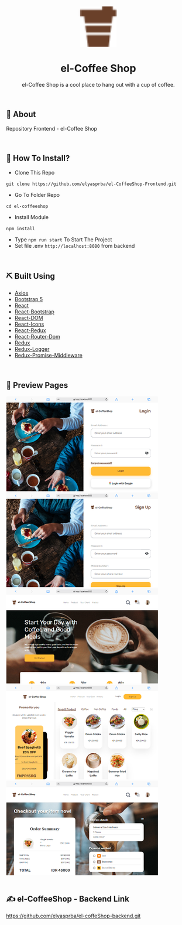 <p align="center">
  <img src="./src/assets/coffee-1.png" alt="logo-coffe" width="100px">
</p>
<div align="center">
<h1>el-Coffee Shop</h1>
<p>el-Coffee Shop is a cool place to hang out with a cup of coffee.</p>
<br>
</div>

## 📍 About

Repository Frontend - el-Coffee Shop

<br>

## 📌 How To Install?

-  Clone This Repo

```
git clone https://github.com/elyasprba/el-CoffeeShop-Frontend.git
```

-  Go To Folder Repo

```
cd el-coffeeshop
```

-  Install Module

```
npm install
```

-  Type `npm run start` To Start The Project
-  Set file .env `http://localhost:8080` from backend

<br>

## ⛏️ Built Using

-  [Axios](https://www.npmjs.com/package/axios)
-  [Bootstrap 5](https://getbootstrap.com/docs/5.0/getting-started/introduction/)
-  [React](https://reactjs.org/docs/getting-started.html)
-  [React-Bootstrap](https://www.npmjs.com/package/react-bootstrap)
-  [React-DOM](https://www.npmjs.com/package/react-dom)
-  [React-Icons](https://www.npmjs.com/package/react-icons)
-  [React-Redux](https://www.npmjs.com/package/react-redux)
-  [React-Router-Dom](https://www.npmjs.com/package/react-router-dom)
-  [Redux](https://www.npmjs.com/package/redux)
-  [Redux-Logger](https://www.npmjs.com/package/redux-logger)
-  [Redux-Promise-Middleware](https://www.npmjs.com/package/redux-promise-middleware)

<br>

## 🔎 Preview Pages

  <span>
	<img src="./src/assets/screenshot/login-page.png" alt="login-page" width="415">
	<img src="./src/assets/screenshot/regis-page.png"alt="regis-page" width="415">
  <img src="./src/assets/screenshot/home-page.png"alt="home-page" width="415">
  <img src="./src/assets/screenshot/product-page.png"alt="product-page" width="415">
  <img src="./src/assets/screenshot/payment-page.png"alt="payment-page" width="415">
    <br/>
  </span>

<br>

## ✍️ el-CoffeeShop - Backend Link

https://github.com/elyasprba/el-coffeShop-backend.git

<br>
